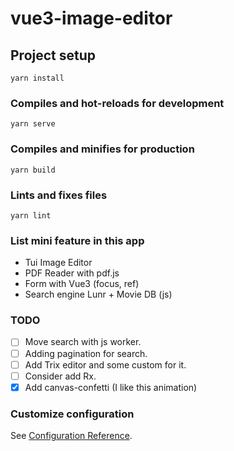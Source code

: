 # vue3-image-editor

## Project setup
```
yarn install
```

### Compiles and hot-reloads for development
```
yarn serve
```

### Compiles and minifies for production
```
yarn build
```

### Lints and fixes files
```
yarn lint
```

### List mini feature in this app
- Tui Image Editor
- PDF Reader with pdf.js
- Form with Vue3 (focus, ref)
- Search engine Lunr + Movie DB (js)

### TODO
- [ ] Move search with js worker.
- [ ] Adding pagination for search.
- [ ] Add Trix editor and some custom for it.
- [ ] Consider add Rx.
- [x] Add canvas-confetti (I like this animation)

### Customize configuration
See [Configuration Reference](https://cli.vuejs.org/config/).
